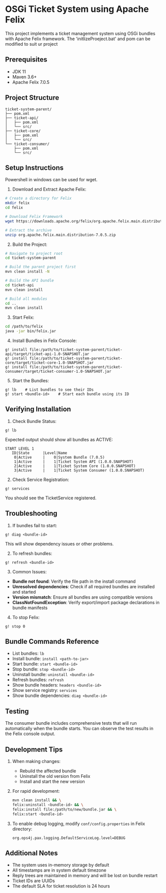 # OSGi Ticket System using Apache Felix

This project implements a ticket management system using OSGi bundles with Apache Felix framework. The 'initlizeProeject.bat' and pom can be modified to suit ur project

## Prerequisites

- JDK 11
- Maven 3.6+
- Apache Felix 7.0.5

## Project Structure

```
ticket-system-parent/
├── pom.xml
├── ticket-api/
│   ├── pom.xml
│   └── src/
├── ticket-core/
│   ├── pom.xml
│   └── src/
└── ticket-consumer/
    ├── pom.xml
    └── src/
```

## Setup Instructions
Powershell in windows can be used for wget.

1. Download and Extract Apache Felix:
```bash
# Create a directory for Felix
mkdir felix
cd felix

# Download Felix Framework
wget https://downloads.apache.org/felix/org.apache.felix.main.distribution-7.0.5.zip -o felix.zip

# Extract the archive
unzip org.apache.felix.main.distribution-7.0.5.zip
```

2. Build the Project:
```bash
# Navigate to project root
cd ticket-system-parent

# Build the parent project first
mvn clean install -N

# Build the API bundle
cd ticket-api
mvn clean install

# Build all modules
cd ..
mvn clean install
```

3. Start Felix:
```bash
cd /path/to/felix
java -jar bin/felix.jar
```

4. Install Bundles in Felix Console:
```
g! install file:/path/to/ticket-system-parent/ticket-api/target/ticket-api-1.0-SNAPSHOT.jar
g! install file:/path/to/ticket-system-parent/ticket-core/target/ticket-core-1.0-SNAPSHOT.jar
g! install file:/path/to/ticket-system-parent/ticket-consumer/target/ticket-consumer-1.0-SNAPSHOT.jar
```

5. Start the Bundles:
```
g! lb    # List bundles to see their IDs
g! start <bundle-id>    # Start each bundle using its ID
```

## Verifying Installation

1. Check Bundle Status:
```
g! lb
```
Expected output should show all bundles as ACTIVE:
```
START LEVEL 1
   ID|State      |Level|Name
    0|Active     |    0|System Bundle (7.0.5)
    1|Active     |    1|Ticket System API (1.0.0.SNAPSHOT)
    2|Active     |    1|Ticket System Core (1.0.0.SNAPSHOT)
    3|Active     |    1|Ticket System Consumer (1.0.0.SNAPSHOT)
```

2. Check Service Registration:
```
g! services
```
You should see the TicketService registered.

## Troubleshooting

1. If bundles fail to start:
```
g! diag <bundle-id>
```
This will show dependency issues or other problems.

2. To refresh bundles:
```
g! refresh <bundle-id>
```

3. Common Issues:

- **Bundle not found**: Verify the file path in the install command
- **Unresolved dependencies**: Check if all required bundles are installed and started
- **Version mismatch**: Ensure all bundles are using compatible versions
- **ClassNotFoundException**: Verify export/import package declarations in bundle manifests

4. To stop Felix:
```
g! stop 0
```

## Bundle Commands Reference

- List bundles: `lb`
- Install bundle: `install <path-to-jar>`
- Start bundle: `start <bundle-id>`
- Stop bundle: `stop <bundle-id>`
- Uninstall bundle: `uninstall <bundle-id>`
- Refresh bundles: `refresh`
- Show bundle headers: `headers <bundle-id>`
- Show service registry: `services`
- Show bundle dependencies: `diag <bundle-id>`

## Testing

The consumer bundle includes comprehensive tests that will run automatically when the bundle starts. You can observe the test results in the Felix console output.

## Development Tips

1. When making changes:
   - Rebuild the affected bundle
   - Uninstall the old version from Felix
   - Install and start the new version

2. For rapid development:
   ```bash
   mvn clean install && \
   felix:uninstall <bundle-id> && \
   felix:install file:/path/to/new/bundle.jar && \
   felix:start <bundle-id>
   ```

3. To enable debug logging, modify `conf/config.properties` in Felix directory:
   ```properties
   org.ops4j.pax.logging.DefaultServiceLog.level=DEBUG
   ```

## Additional Notes

- The system uses in-memory storage by default
- All timestamps are in system default timezone
- Reply trees are maintained in memory and will be lost on bundle restart
- Ticket IDs are UUIDs
- The default SLA for ticket resolution is 24 hours
